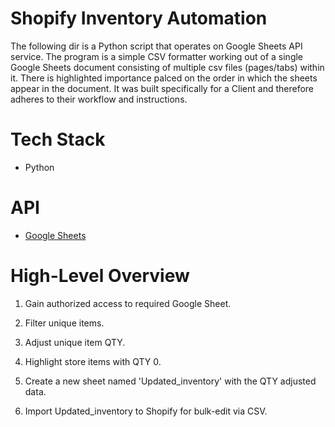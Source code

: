 # Shopify Inventory Automation
The following dir is a Python script that operates on Google Sheets API service. The program is a simple CSV formatter working out of a single Google Sheets document consisting of multiple csv files (pages/tabs) within it. There is highlighted importance palced on the order in which the sheets appear in the document. It was built specifically for a Client and therefore adheres to their workflow and instructions. 

# Tech Stack
- Python

# API
- [Google Sheets](https://developers.google.com/sheets/api/guides/concepts)

# High-Level Overview
1. Gain authorized access to required Google Sheet.

2. Filter unique items.

3. Adjust unique item QTY.

4. Highlight store items with QTY 0.

5. Create a new sheet named 'Updated_inventory' with the QTY adjusted data.

6. Import Updated_inventory to Shopify for bulk-edit via CSV.
